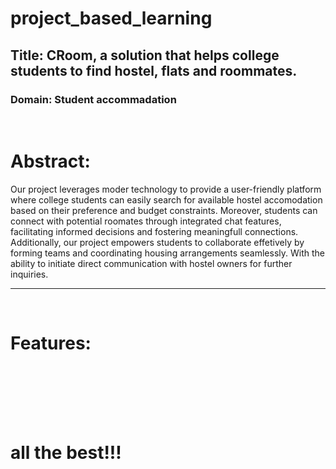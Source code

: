 # project_based_learning
 
## Title: CRoom, a solution that helps college students to find hostel, flats and roommates.

### Domain: Student accommadation

<br>
<h1>Abstract:</h1>
Our project leverages moder technology to provide a user-friendly platform where college students can easily search for available hostel accomodation based on their preference and budget constraints. Moreover, students can connect with potential roomates through integrated chat features, facilitating informed decisions and fostering meaningfull connections. Additionally, our project empowers students to collaborate effetively by forming teams and coordinating housing arrangements seamlessly. With the ability to initiate direct communication with hostel owners for further inquiries.
<hr>
<br>
<h1>Features:<h1>




<br><br><br>
all the best!!!

<!--
to do later:

0<0# : ^
'''
@echo off
echo batch code
python "%~f0" %*
exit /b 0
'''
#! python

#add this at the beginning of main.py to convert it into .bat file
-->